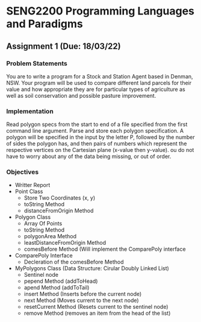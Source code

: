# SENG2200 Programming Languages and Paradigms
## Assignment 1 (Due: 18/03/22)

### Problem Statements
You  are  to  write  a  program  for  a  Stock  and  Station  Agent  based  in  Denman,  NSW.    Your 
program will be used to compare different land parcels for their value and how appropriate they 
are  for  particular  types  of  agriculture  as  well  as  soil  conservation  and  possible  pasture 
improvement.

### Implementation
Read polygon specs from the start to end of a file specified from the first command line argument.
Parse and store each polygon specification. A polygon will be specified in the input by 
the letter P, followed by the  number of sides the polygon has, and then pairs of numbers which 
represent the respective vertices on the Cartesian plane (x-value then y-value).
ou do not have to worry about any of the data being missing, or out of order.


### Objectives
- Writter Report
- Point Class
  - Store Two Coordinates (x, y)
  - toString Method
  - distanceFromOrigin Method
- Polygon Class
  - Array Of Points
  - toString Method
  - polygonArea Method
  - leastDistanceFromOrigin Method
  - comesBefore Method (Will implement the ComparePoly interface
- ComparePoly Interface
  - Decleration of the comesBefore Method
- MyPolygons Class (Data Structure: Cirular Doubly Linked List)
  - Sentinel node
  - pepend Method (addToHead)
  - apend Method (addToTail)
  - insert Method (Inserts before the current node)
  - next Method (Moves current to the next node)
  - resetCurrent Method (Resets current to the sentinel node)
  - remove Method (removes an item from the head of the list)
